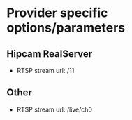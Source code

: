 # Provider specific options/parameters

## Hipcam RealServer
- RTSP stream url: /11

## Other
- RTSP stream url: /live/ch0
